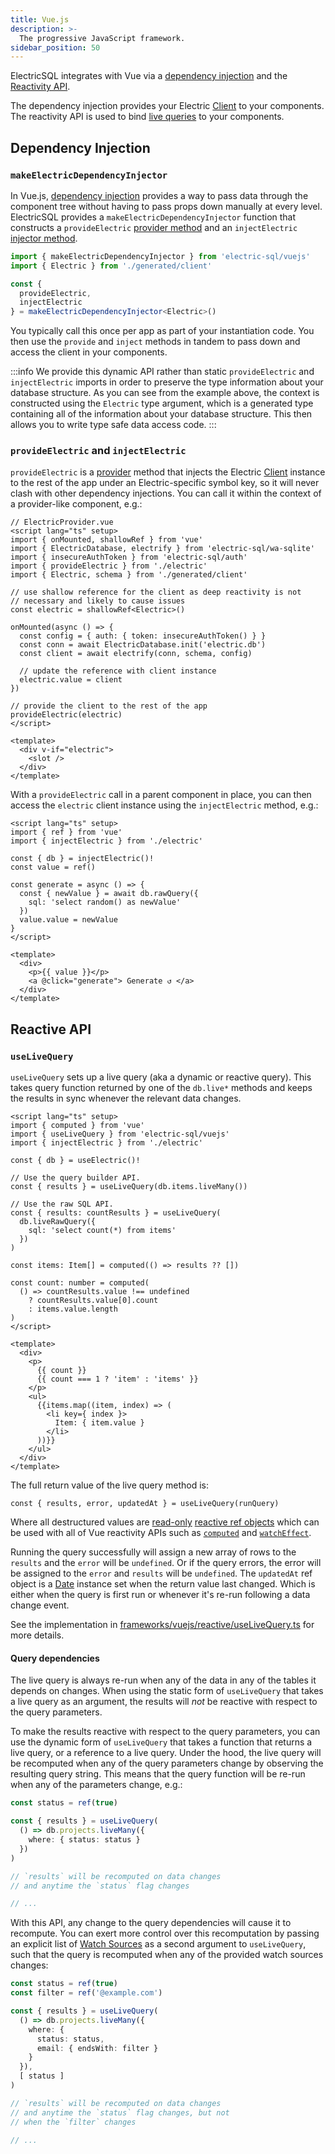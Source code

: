 ```yaml
---
title: Vue.js
description: >-
  The progressive JavaScript framework.
sidebar_position: 50
---
```


ElectricSQL integrates with Vue via a [dependency injection](#dependency-injection) and the [Reactivity API](#hooks).

The dependency injection provides your Electric [Client](../../usage/data-access/client.md) to your components. The reactivity API is used to bind [live queries](../../usage/data-access/queries.md#live-queries) to your components.

## Dependency Injection

### `makeElectricDependencyInjector`

In Vue.js, [dependency injection](https://vuejs.org/api/composition-api-dependency-injection.html) provides a way to pass data through the component tree without having to pass props down manually at every level. ElectricSQL provides a `makeElectricDependencyInjector` function that constructs a `provideElectric` [provider method](https://vuejs.org/api/composition-api-dependency-injection.html#provide) and an `injectElectric` [injector method](https://vuejs.org/api/composition-api-dependency-injection.html#inject).

```ts
import { makeElectricDependencyInjector } from 'electric-sql/vuejs'
import { Electric } from './generated/client'

const {
  provideElectric,
  injectElectric
} = makeElectricDependencyInjector<Electric>()
```

You typically call this once per app as part of your instantiation code. You then use the `provide` and `inject` methods in tandem to pass down and access the client in your components.

:::info
We provide this dynamic API rather than static `provideElectric` and `injectElectric` imports in order to preserve the type information about your database structure. As you can see from the example above, the context is constructed using the `Electric` type argument, which is a generated type containing all of the information about your database structure. This then allows you to write type safe data access code.
:::

### `provideElectric` and `injectElectric`

`provideElectric` is a [provider](https://vuejs.org/api/composition-api-dependency-injection.html#provide) method that injects the Electric [Client](../../usage/data-access/client.md) instance to the rest of the app under an Electric-specific symbol key, so it will never clash with other dependency injections. You can call it within the context of a provider-like component, e.g.:

```vue
// ElectricProvider.vue
<script lang="ts" setup>
import { onMounted, shallowRef } from 'vue'
import { ElectricDatabase, electrify } from 'electric-sql/wa-sqlite'
import { insecureAuthToken } from 'electric-sql/auth'
import { provideElectric } from './electric'
import { Electric, schema } from './generated/client'

// use shallow reference for the client as deep reactivity is not
// necessary and likely to cause issues
const electric = shallowRef<Electric>()

onMounted(async () => {
  const config = { auth: { token: insecureAuthToken() } }
  const conn = await ElectricDatabase.init('electric.db')
  const client = await electrify(conn, schema, config)

  // update the reference with client instance
  electric.value = client
})

// provide the client to the rest of the app
provideElectric(electric)
</script>

<template>
  <div v-if="electric">
    <slot />
  </div>
</template>
```

With a `provideElectric` call in a parent component in place, you can then access the `electric` client instance using the `injectElectric` method, e.g.:

```vue
<script lang="ts" setup>
import { ref } from 'vue'
import { injectElectric } from './electric'

const { db } = injectElectric()!
const value = ref()

const generate = async () => {
  const { newValue } = await db.rawQuery({
    sql: 'select random() as newValue'
  })
  value.value = newValue
}
</script>

<template>
  <div>
    <p>{{ value }}</p>
    <a @click="generate"> Generate ↺ </a>
  </div>
</template>
```

## Reactive API

### `useLiveQuery`

`useLiveQuery` sets up a live query (aka a dynamic or reactive query). This takes query function returned by one of the `db.live*` methods and keeps the results in sync whenever the relevant data changes.

```vue
<script lang="ts" setup>
import { computed } from 'vue'
import { useLiveQuery } from 'electric-sql/vuejs'
import { injectElectric } from './electric'

const { db } = useElectric()!

// Use the query builder API.
const { results } = useLiveQuery(db.items.liveMany())

// Use the raw SQL API.
const { results: countResults } = useLiveQuery(
  db.liveRawQuery({
    sql: 'select count(*) from items'
  })
)

const items: Item[] = computed(() => results ?? [])

const count: number = computed(
  () => countResults.value !== undefined 
    ? countResults.value[0].count 
    : items.value.length
)
</script>

<template>
  <div>
    <p>
      {{ count }}
      {{ count === 1 ? 'item' : 'items' }}
    </p>
    <ul>
      {{items.map((item, index) => (
        <li key={ index }>
          Item: { item.value }
        </li>
      ))}}
    </ul>
  </div>
</template>
```

The full return value of the live query method is:

```tsx
const { results, error, updatedAt } = useLiveQuery(runQuery)
```

Where all destructured values are [read-only](https://vuejs.org/api/reactivity-core.html#readonly) [reactive ref objects](https://vuejs.org/api/reactivity-core.html#ref) which can be used with all of Vue reactivity APIs such as [`computed`](https://vuejs.org/api/reactivity-core.html#computed) and [`watchEffect`](https://vuejs.org/api/reactivity-core.html#watcheffect).

Running the query successfully will assign a new array of rows to the `results` and the `error` will be `undefined`. Or if the query errors, the error will be assigned to the `error` and `results` will be `undefined`. The `updatedAt` ref object is a [Date](https://developer.mozilla.org/en-US/docs/Web/JavaScript/Reference/Global_Objects/Date) instance set when the return value last changed. Which is either when the query is first run or whenever it's re-run following a data change event.

See the implementation in [frameworks/vuejs/reactive/useLiveQuery.ts](https://github.com/electric-sql/electric/blob/main/clients/typescript/src/frameworks/vuejs/reactive/useLiveQuery.ts) for more details.

#### Query dependencies

The live query is always re-run when any of the data in any of the tables it depends on changes. When using the static form of `useLiveQuery` that takes a live query as an argument, the results will _not_ be reactive with respect to the query parameters.

To make the results reactive with respect to the query parameters, you can use the dynamic form of `useLiveQuery` that takes a function that returns a live query, or a reference to a live query. Under the hood, the live query will be recomputed when any of the query parameters change by observing the resulting query string. This means that the query function will be re-run when any of the parameters change, e.g.:

```ts
const status = ref(true)

const { results } = useLiveQuery(
  () => db.projects.liveMany({
    where: { status: status }
  })
)

// `results` will be recomputed on data changes
// and anytime the `status` flag changes

// ...
```

With this API, any change to the query dependencies will cause it to recompute. You can exert more control over this recomputation by passing an explicit list of [Watch Sources](https://vuejs.org/guide/essentials/watchers.html#watch-source-types) as a second argument to `useLiveQuery`, such that the query is recomputed when any of the provided watch sources changes:

```ts
const status = ref(true)
const filter = ref('@example.com')

const { results } = useLiveQuery(
  () => db.projects.liveMany({
    where: {
      status: status,
      email: { endsWith: filter }
    }
  }),
  [ status ]
)

// `results` will be recomputed on data changes
// and anytime the `status` flag changes, but not
// when the `filter` changes

// ...
```
